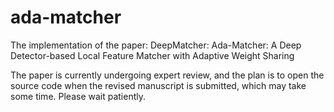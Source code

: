 # ada-matcher

The implementation of the paper: DeepMatcher: Ada-Matcher: A Deep Detector-based Local Feature Matcher with Adaptive Weight Sharing

The paper is currently undergoing expert review, and the plan is to open the source code when the revised manuscript is submitted, which may take some time. Please wait patiently.
